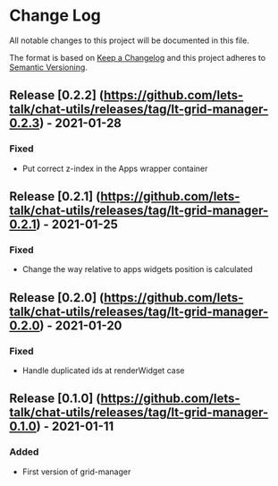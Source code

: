 # Change Log
All notable changes to this project will be documented in this file.

The format is based on [Keep a Changelog](http://keepachangelog.com/)
and this project adheres to [Semantic Versioning](http://semver.org/).

## Release [0.2.2] (https://github.com/lets-talk/chat-utils/releases/tag/lt-grid-manager-0.2.3) - 2021-01-28
### Fixed
- Put correct z-index in the Apps wrapper container

## Release [0.2.1] (https://github.com/lets-talk/chat-utils/releases/tag/lt-grid-manager-0.2.1) - 2021-01-25
### Fixed
- Change the way relative to apps widgets position is calculated

## Release [0.2.0] (https://github.com/lets-talk/chat-utils/releases/tag/lt-grid-manager-0.2.0) - 2021-01-20
### Fixed
- Handle duplicated ids at renderWidget case

## Release [0.1.0] (https://github.com/lets-talk/chat-utils/releases/tag/lt-grid-manager-0.1.0) - 2021-01-11
### Added
- First version of grid-manager
